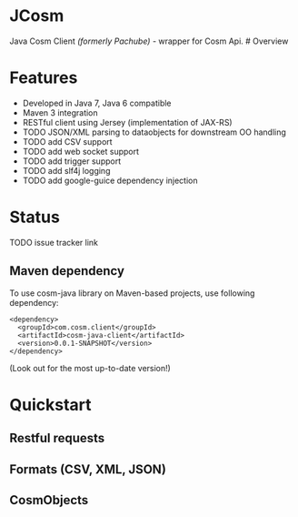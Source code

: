 JCosm
=====

<p>
Java Cosm Client <i>(formerly Pachube)</i> - wrapper for Cosm Api. 
# Overview

# Features
<ul>
<li>Developed in Java 7, Java 6 compatible</li>
<li>Maven 3 integration</li>
<li>RESTful client using Jersey (implementation of JAX-RS)</li>
<li>TODO JSON/XML parsing to dataobjects for downstream OO handling</li>
<li>TODO add CSV support</li>
<li>TODO add web socket support</li>
<li>TODO add trigger support</li>
<li>TODO add slf4j logging</li>
<li>TODO add google-guice dependency injection</li>
</ul>


# Status

TODO issue tracker link

## Maven dependency

To use cosm-java library on Maven-based projects, use following dependency:

    <dependency>
      <groupId>com.cosm.client</groupId>
      <artifactId>cosm-java-client</artifactId>
      <version>0.0.1-SNAPSHOT</version>
    </dependency>

(Look out for the most up-to-date version!)

# Quickstart

## Restful requests

## Formats (CSV, XML, JSON)

## CosmObjects

